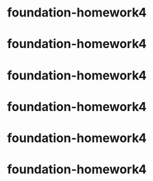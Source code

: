 # foundation-homework4
# foundation-homework4
# foundation-homework4
# foundation-homework4
# foundation-homework4
# foundation-homework4
